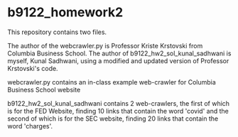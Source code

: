 # b9122_homework2




This repository contains two files.

The author of the webcrawler.py is Professor Kriste Krstovski from Columbia Business School.
The author of b9122_hw2_sol_kunal_sadhwani is myself, Kunal Sadhwani, using a modified and updated version of Professor Krstovski's code.

webcrawler.py contains an in-class example web-crawler for Columbia Business School website

b9122_hw2_sol_kunal_sadhwani contains 2 web-crawlers, the first of which is for the FED Website, finding 10 links that contain the word 'covid' and the second of which is for the SEC website, finding 20 links that contain the word 'charges'.
